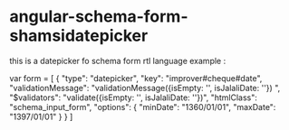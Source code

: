 # angular-schema-form-shamsidatepicker
this is a datepicker fo schema form rtl language 
example :

var form = [
                {
                        "type": "datepicker",
                        "key": "improver#cheque#date",
                        "validationMessage": "validationMessage({isEmpty: '', isJalaliDate: ''}) ",
                        "$validators": "validate({isEmpty: '', isJalaliDate: ''})",
                        "htmlClass": "schema_input_form",
                        "options": {
                          "minDate": "1360/01/01",
                          "maxDate": "1397/01/01"
                        }
                }
           ]
